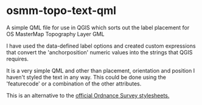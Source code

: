 # osmm-topo-text-qml
A simple QML file for use in QGIS which sorts out the label placement for OS MasterMap Topography Layer GML

I have used the data-defined label options and created custom expressions that convert the 'anchorposition' numeric values into the strings that QGIS requires.

It is a very simple QML and other than placement, orientation and position I haven't styled the text in any way. This could be done using the 'featurecode' or a combination of the other attributes.

This is an alternative to the [official Ordnance Survey stylesheets.](hhttps://github.com/OrdnanceSurvey/OSMM-Topography-Layer-stylesheets)
